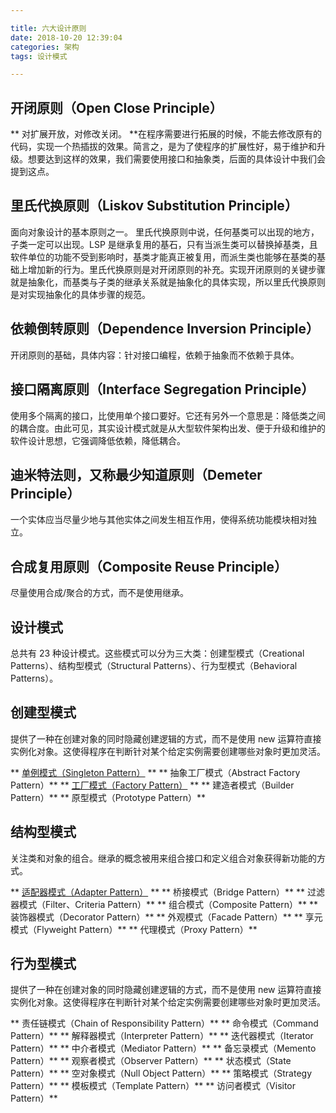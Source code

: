 ```yaml
---

title: 六大设计原则
date: 2018-10-20 12:39:04
categories: 架构
tags: 设计模式

---
```


## 开闭原则（Open Close Principle）
** 对扩展开放，对修改关闭。 **在程序需要进行拓展的时候，不能去修改原有的代码，实现一个热插拔的效果。简言之，是为了使程序的扩展性好，易于维护和升级。想要达到这样的效果，我们需要使用接口和抽象类，后面的具体设计中我们会提到这点。

## 里氏代换原则（Liskov Substitution Principle）
面向对象设计的基本原则之一。 里氏代换原则中说，任何基类可以出现的地方，子类一定可以出现。LSP 是继承复用的基石，只有当派生类可以替换掉基类，且软件单位的功能不受到影响时，基类才能真正被复用，而派生类也能够在基类的基础上增加新的行为。里氏代换原则是对开闭原则的补充。实现开闭原则的关键步骤就是抽象化，而基类与子类的继承关系就是抽象化的具体实现，所以里氏代换原则是对实现抽象化的具体步骤的规范。

## 依赖倒转原则（Dependence Inversion Principle）
开闭原则的基础，具体内容：针对接口编程，依赖于抽象而不依赖于具体。

## 接口隔离原则（Interface Segregation Principle）
使用多个隔离的接口，比使用单个接口要好。它还有另外一个意思是：降低类之间的耦合度。由此可见，其实设计模式就是从大型软件架构出发、便于升级和维护的软件设计思想，它强调降低依赖，降低耦合。

## 迪米特法则，又称最少知道原则（Demeter Principle）
一个实体应当尽量少地与其他实体之间发生相互作用，使得系统功能模块相对独立。

## 合成复用原则（Composite Reuse Principle）
尽量使用合成/聚合的方式，而不是使用继承。

## 设计模式
总共有 23 种设计模式。这些模式可以分为三大类：创建型模式（Creational Patterns）、结构型模式（Structural Patterns）、行为型模式（Behavioral Patterns）。

## 创建型模式
提供了一种在创建对象的同时隐藏创建逻辑的方式，而不是使用 new 运算符直接实例化对象。这使得程序在判断针对某个给定实例需要创建哪些对象时更加灵活。

** [单例模式（Singleton Pattern）](http://118.24.216.136:4000/2018/11/05/2018-11-05/) **
** 抽象工厂模式（Abstract Factory Pattern）**
** [工厂模式（Factory Pattern）](http://118.24.216.136:4000/2018/11/04/2018-11-04/) **
** 建造者模式（Builder Pattern）**
** 原型模式（Prototype Pattern）**

## 结构型模式
关注类和对象的组合。继承的概念被用来组合接口和定义组合对象获得新功能的方式。

** [适配器模式（Adapter Pattern）](http://118.24.216.136:4000/2018/11/05/2018-11-06/) **
** 桥接模式（Bridge Pattern）**
** 过滤器模式（Filter、Criteria Pattern）**
** 组合模式（Composite Pattern）**
** 装饰器模式（Decorator Pattern）**
** 外观模式（Facade Pattern）**
** 享元模式（Flyweight Pattern）**
** 代理模式（Proxy Pattern）**

## 行为型模式
提供了一种在创建对象的同时隐藏创建逻辑的方式，而不是使用 new 运算符直接实例化对象。这使得程序在判断针对某个给定实例需要创建哪些对象时更加灵活。

** 责任链模式（Chain of Responsibility Pattern）**
** 命令模式（Command Pattern）**
** 解释器模式（Interpreter Pattern）**
** 迭代器模式（Iterator Pattern）**
** 中介者模式（Mediator Pattern）**
** 备忘录模式（Memento Pattern）**
** 观察者模式（Observer Pattern）**
** 状态模式（State Pattern）**
** 空对象模式（Null Object Pattern）**
** 策略模式（Strategy Pattern）**
** 模板模式（Template Pattern）**
** 访问者模式（Visitor Pattern）**
